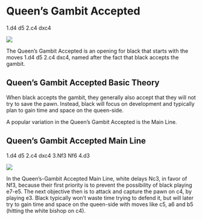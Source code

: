 ---
---

# Queen’s Gambit Accepted

1.d4 d5 2.c4 dxc4

![](https://chessfox.com/wp-content/uploads/2020/03/Queens-Gambit-Accepted.png)

The Queen’s Gambit Accepted is an opening for black that starts with the moves 1.d4 d5 2.c4 dxc4, named after the fact that black accepts the gambit.

## Queen’s Gambit Accepted Basic Theory

When black accepts the gambit, they generally also accept that they will not try to save the pawn. Instead, black will focus on development and typically plan to gain time and space on the queen-side.

A popular variation in the Queen’s Gambit Accepted is the Main Line.

## Queen’s Gambit Accepted Main Line

1.d4 d5 2.c4 dxc4 3.Nf3 Nf6 4.d3

![](https://chessfox.com/wp-content/uploads/2020/03/Queens-Gambit-Accepted-Main-Line.png)

In the Queen’s-Gambit Accepted Main Line, white delays Nc3, in favor of Nf3, because their first priority is to prevent the possibility of black playing e7-e5. The next objective then is to attack and capture the pawn on c4, by playing e3. Black typically won’t waste time trying to defend it, but will later try to gain time and space on the queen-side with moves like c5, a6 and b5 (hitting the white bishop on c4).
